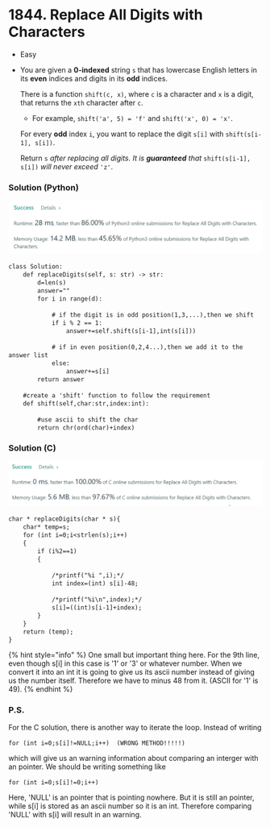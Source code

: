 # 1844. Replace All Digits with Characters

* Easy
*   You are given a **0-indexed** string `s` that has lowercase English letters in its **even** indices and digits in its **odd** indices.

    There is a function `shift(c, x)`, where `c` is a character and `x` is a digit, that returns the `xth` character after `c`.

    * For example, `shift('a', 5) = 'f'` and `shift('x', 0) = 'x'`.

    For every **odd** index `i`, you want to replace the digit `s[i]` with `shift(s[i-1], s[i])`.

    Return `s` _after replacing all digits. It is **guaranteed** that_ `shift(s[i-1], s[i])` _will never exceed_ `'z'`.

### Solution (Python)

![](<.gitbook/assets/image (6) (1) (1).png>)

```
class Solution:
    def replaceDigits(self, s: str) -> str:
        d=len(s)
        answer=""
        for i in range(d):
            
            # if the digit is in odd position(1,3,...),then we shift
            if i % 2 == 1:
                answer+=self.shift(s[i-1],int(s[i]))
                
            # if in even position(0,2,4...),then we add it to the answer list
            else:
                answer+=s[i]
        return answer
    
    #create a 'shift' function to follow the requirement
    def shift(self,char:str,index:int):
        
        #use ascii to shift the char
        return chr(ord(char)+index)
```



### Solution (C)

![](<.gitbook/assets/image (5) (1).png>)

```
char * replaceDigits(char * s){
    char* temp=s;
    for (int i=0;i<strlen(s);i++)
    {
        if (i%2==1)
        {   
            
            /*printf("%i ",i);*/
            int index=(int) s[i]-48;
            
            /*printf("%i\n",index);*/
            s[i]=((int)s[i-1]+index);
        }
    }
    return (temp);
}
```

{% hint style="info" %}
One small but important thing here. For the 9th line, even though s\[i] in this case is '1' or '3' or whatever number. When we convert it into an int it is going to give us its ascii number instead of giving us the number itself. Therefore we have to minus 48 from it. (ASCII for '1' is 49).
{% endhint %}

### P.S.

For the C solution, there is another way to iterate the loop. Instead of writing

```
for (int i=0;s[i]!=NULL;i++)  (WRONG METHOD!!!!!)
```

which will give us an warning information about comparing an interger with an pointer. We should be writing something like

```
for (int i=0;s[i]!=0;i++)
```

Here, 'NULL' is an pointer that is pointing nowhere. But it is still an pointer, while s\[i] is stored as an ascii number so it is an int. Therefore comparing 'NULL' with s\[i] will result in an warning.&#x20;
